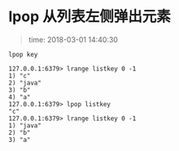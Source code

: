 # lpop 从列表左侧弹出元素
>time: 2018-03-01 14:40:30

```
lpop key
```

```
127.0.0.1:6379> lrange listkey 0 -1
1) "c"
2) "java"
3) "b"
4) "a"
127.0.0.1:6379> lpop listkey
"c"
127.0.0.1:6379> lrange listkey 0 -1
1) "java"
2) "b"
3) "a"
```